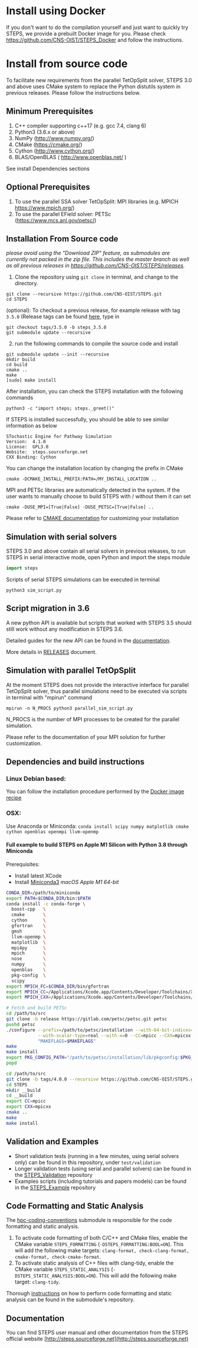 Install using Docker
====================
If you don't want to do the compilation yourself and just want to quickly try STEPS, we provide a prebuilt Docker image for you. Please check https://github.com/CNS-OIST/STEPS_Docker and follow the instructions.

Install from source code
========================

To facilitate new requirements from the parallel TetOpSplit solver,
STEPS 3.0 and above uses CMake system to replace the Python distutils system
in previous releases. Please follow the instructions below.

Minimum Prerequisites
---------------------
1. C++ compiler supporting c++17 (e.g. gcc 7.4, clang 6)
2. Python3 (3.6.x or above)
3. NumPy (http://www.numpy.org/)
4. CMake (https://cmake.org/)
5. Cython (http://www.cython.org/)
6. BLAS/OpenBLAS ( http://www.openblas.net/ )

See install Dependencies sections

Optional Prerequisites
----------------------
1. To use the parallel SSA solver TetOpSplit: MPI libraries (e.g. MPICH https://www.mpich.org/)
2. To use the parallel EField solver: PETSc (https://www.mcs.anl.gov/petsc/)

Installation From Source code
-----------------------------
_please avoid using the "Download ZIP" feature, as submodules are currently not packed in the zip file.
This includes the master branch as well as all previous releases in https://github.com/CNS-OIST/STEPS/releases._

1. Clone the repository using `git clone` in terminal, and change to the directory.
```
git clone --recursive https://github.com/CNS-OIST/STEPS.git
cd STEPS
```
(optional): To checkout a previous release, for example release with tag `3.5.0` (Release tags can be found [here](https://github.com/CNS-OIST/STEPS/tags), type in
```
git checkout tags/3.5.0 -b steps_3.5.0
git submodule update --recursive
```
2. run the following commands to compile the source code and install

```
git submodule update --init --recursive
mkdir build
cd build
cmake ..
make
[sudo] make install
```

After installation, you can check the STEPS installation with the following commands

```
python3 -c "import steps; steps._greet()"
```

If STEPS is installed successfully, you should be able to see similar information as below

```
STochastic Engine for Pathway Simulation
Version:  4.1.0
License:  GPL3.0
Website:  steps.sourceforge.net
CXX Binding: Cython
```

You can change the installation location by changing the prefix in CMake

```
cmake -DCMAKE_INSTALL_PREFIX:PATH=/MY_INSTALL_LOCATION ..
```

MPI and PETSc libraries are automatically detected in the system. If the user
wants to manually choose to build STEPS with / without them it can set

```
cmake -DUSE_MPI=[True|False] -DUSE_PETSC=[True|False] ..
```

Please refer to [CMAKE documentation](https://cmake.org/documentation/) for customizing your installation


Simulation with serial solvers
------------------------------
STEPS 3.0 and above contain all serial solvers in previous releases,
to run STEPS in serial interactive mode, open Python and import the steps module

```python
import steps
```

Scripts of serial STEPS simulations can be executed in terminal

```
python3 sim_script.py
```

Script migration in 3.6
-----------------------

A new python API is available but scripts that worked with STEPS 3.5 should still work without any modification in STEPS 3.6.

Detailed guides for the new API can be found in the [documentation](http://steps.sourceforge.net/manual/manual_index.html).

More details in [RELEASES](./RELEASES.md) document.

Simulation with parallel TetOpSplit
-----------------------------------
At the moment STEPS does not provide the interactive interface for parallel TetOpSplit solver,
thus parallel simulations need to be executed via scripts in terminal with "mpirun" command

```
mpirun -n N_PROCS python3 parallel_sim_script.py
```

N_PROCS is the number of MPI processes to be created for the parallel simulation.

Please refer to the documentation of your MPI solution for further customization.


Dependencies and build instructions
-----------------------------------

### Linux Debian based:
You can follow the installation procedure performed by the [Docker image recipe](https://github.com/CNS-OIST/STEPS_Docker/blob/329b5aaeb4f714f1bfd6fde045addbf3a338dd68/recipe/Dockerfile)

### OSX:
Use Anaconda or Miniconda:
`conda install scipy numpy matplotlib cmake cython openblas openmpi llvm-openmp`


#### Full example to build STEPS on Apple M1 Silicon with Python 3.8 through Miniconda

Prerequisites:
* Install latest XCode
* Install [Miniconda3](https://docs.conda.io/en/latest/miniconda.html) _macOS Apple M1 64-bit_

```bash
CONDA_DIR=/path/to/miniconda
export PATH=$CONDA_DIR/bin:$PATH
conda install -c conda-forge \
  boost-cpp   \
  cmake       \
  cython      \
  gfortran    \
  gmsh        \
  llvm-openmp \
  matplotlib  \
  mpi4py      \
  mpich       \
  nose        \
  numpy       \
  openblas    \
  pkg-config  \
  scipy
export MPICH_FC=$CONDA_DIR/bin/gfortran
export MPICH_CC=/Applications/Xcode.app/Contents/Developer/Toolchains/XcodeDefault.xctoolchain/usr/bin/cc
export MPICH_CXX=/Applications/Xcode.app/Contents/Developer/Toolchains/XcodeDefault.xctoolchain/usr/bin/c++

# Fetch and build PETSc
cd /path/to/src
git clone -b release https://gitlab.com/petsc/petsc.git petsc
pushd petsc
./configure --prefix=/path/to/petsc/installation --with-64-bit-indices=1 --with-debugging=0 \
            --with-scalar-type=real --with-x=0 --CC=mpicc --CXX=mpicxx --F77=mpif77 --FC=mpif90 \
            "MAKEFLAGS=$MAKEFLAGS"
make
make install
export PKG_CONFIG_PATH="/path/to/petsc/installation/lib/pkgconfig:$PKG_CONFIG_PATH"
popd

cd /path/to/src
git clone -b tags/4.0.0 --recursive https://github.com/CNS-OIST/STEPS.git
cd STEPS
mkdir __build
cd __build
export CC=mpicc
export CXX=mpicxx
cmake ..
make
make install
```

Validation and Examples
-----------------------
 - Short validation tests (running in a few minutes, using serial solvers only) can be found in this repository, under `test/validation`
 - Longer validation tests (using serial and parallel solvers) can be found in the [STEPS_Validation](https://github.com/CNS-OIST/STEPS_Validation) repository
 - Examples scripts (including tutorials and papers models) can be found in the [STEPS_Example](https://github.com/CNS-OIST/STEPS_Example) repository

Code Formatting and Static Analysis
-----------------------
The [hpc-coding-conventions](https://github.com/BlueBrain/hpc-coding-conventions) submodule is responsible for the code formatting and static analysis.

1. To activate code formatting of both C/C++ and CMake files, enable the CMake variable `STEPS_FORMATTING` (`-DSTEPS_FORMATTING:BOOL=ON`). This will add the following make targets: `clang-format, check-clang-format, cmake-format, check-cmake-format`.
2. To activate static analysis of C++ files with clang-tidy, enable the CMake variable `STEPS_STATIC_ANALYSIS` (`-DSTEPS_STATIC_ANALYSIS:BOOL=ON`). This will add the following make target: `clang-tidy`.

Thorough [instructions](https://github.com/BlueBrain/hpc-coding-conventions/blob/master/cpp/README.md) on how to perform code formatting and static analysis can be found in the submodule's repository.

Documentation
-------------
You can find STEPS user manual and other documentation from the STEPS official website [http://steps.sourceforge.net](http://steps.sourceforge.net)

